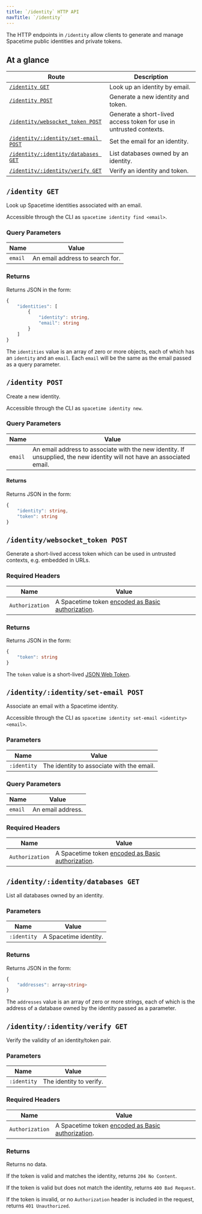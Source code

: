 ```yaml
---
title: `/identity` HTTP API
navTitle: `/identity`
---
```


The HTTP endpoints in `/identity` allow clients to generate and manage Spacetime public identities and private tokens.

## At a glance

| Route                                                                     | Description                                                        |
| ------------------------------------------------------------------------- | ------------------------------------------------------------------ |
| [`/identity GET`](#identity-get)                                          | Look up an identity by email.                                      |
| [`/identity POST`](#identity-post)                                        | Generate a new identity and token.                                 |
| [`/identity/websocket_token POST`](#identity-websocket-token-post)        | Generate a short-lived access token for use in untrusted contexts. |
| [`/identity/:identity/set-email POST`](#identity-identity-set-email-post) | Set the email for an identity.                                     |
| [`/identity/:identity/databases GET`](#identity-identity-databases-get)   | List databases owned by an identity.                               |
| [`/identity/:identity/verify GET`](#identity-identity-verify-get)         | Verify an identity and token.                                      |

## `/identity GET`

Look up Spacetime identities associated with an email.

Accessible through the CLI as `spacetime identity find <email>`.

### Query Parameters

| Name    | Value                           |
| ------- | ------------------------------- |
| `email` | An email address to search for. |

### Returns

Returns JSON in the form:

```typescript
{
    "identities": [
        {
            "identity": string,
            "email": string
        }
    ]
}
```

The `identities` value is an array of zero or more objects, each of which has an `identity` and an `email`. Each `email` will be the same as the email passed as a query parameter.

## `/identity POST`

Create a new identity.

Accessible through the CLI as `spacetime identity new`.

### Query Parameters

| Name    | Value                                                                                                                   |
| ------- | ----------------------------------------------------------------------------------------------------------------------- |
| `email` | An email address to associate with the new identity. If unsupplied, the new identity will not have an associated email. |

#### Returns

Returns JSON in the form:

```typescript
{
    "identity": string,
    "token": string
}
```

## `/identity/websocket_token POST`

Generate a short-lived access token which can be used in untrusted contexts, e.g. embedded in URLs.

### Required Headers

| Name            | Value                                                                    |
| --------------- | ------------------------------------------------------------------------ |
| `Authorization` | A Spacetime token [encoded as Basic authorization](/docs/http/overview). |

### Returns

Returns JSON in the form:

```typescript
{
    "token": string
}
```

The `token` value is a short-lived [JSON Web Token](https://datatracker.ietf.org/doc/html/rfc7519).

## `/identity/:identity/set-email POST`

Associate an email with a Spacetime identity.

Accessible through the CLI as `spacetime identity set-email <identity> <email>`.

### Parameters

| Name        | Value                                     |
| ----------- | ----------------------------------------- |
| `:identity` | The identity to associate with the email. |

### Query Parameters

| Name    | Value             |
| ------- | ----------------- |
| `email` | An email address. |

### Required Headers

| Name            | Value                                                                    |
| --------------- | ------------------------------------------------------------------------ |
| `Authorization` | A Spacetime token [encoded as Basic authorization](/docs/http/overview). |

## `/identity/:identity/databases GET`

List all databases owned by an identity.

### Parameters

| Name        | Value                 |
| ----------- | --------------------- |
| `:identity` | A Spacetime identity. |

### Returns

Returns JSON in the form:

```typescript
{
    "addresses": array<string>
}
```

The `addresses` value is an array of zero or more strings, each of which is the address of a database owned by the identity passed as a parameter.

## `/identity/:identity/verify GET`

Verify the validity of an identity/token pair.

### Parameters

| Name        | Value                   |
| ----------- | ----------------------- |
| `:identity` | The identity to verify. |

### Required Headers

| Name            | Value                                                                    |
| --------------- | ------------------------------------------------------------------------ |
| `Authorization` | A Spacetime token [encoded as Basic authorization](/docs/http/overview). |

### Returns

Returns no data.

If the token is valid and matches the identity, returns `204 No Content`.

If the token is valid but does not match the identity, returns `400 Bad Request`.

If the token is invalid, or no `Authorization` header is included in the request, returns `401 Unauthorized`.
